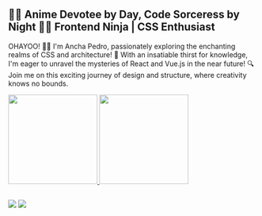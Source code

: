 ## 🌟🌸 Anime Devotee by Day, Code Sorceress by Night 🌙✨ Frontend Ninja | CSS Enthusiast

OHAYOO! 🐉🎌
I'm Ancha Pedro, passionately exploring the enchanting realms of CSS and architecture! 🏰 With an insatiable thirst for knowledge, I'm eager to unravel the mysteries of React and Vue.js in the near future! 🔍 
Join me on this exciting journey of design and structure, where creativity knows no bounds. 



<div>
  <a href="https://beacons.ai/anchaapedro">
  <img height="180em" src="https://github-readme-stats.vercel.app/api?username=anchaapedro&show_icons=true&theme=great-gatsby&include_all_commits=true&count_private=true"/>
  <img height="180em" src="https://github-readme-stats.vercel.app/api/top-langs/?username=anchaapedro&layout=compact&langs_count=16&theme=codeSTACKr"/>
</div>
  
##
  
<div>
  <a href="https://instagram.com/shurii.01" target="_blank"><img src="https://img.shields.io/badge/-Instagram-%23E4405F?style=for-the-badge&logo=instagram&logoColor=white" target="_blank"></a>
  <a href="https://www.linkedin.com/in/anchapedro" target="_blank"><img src="https://img.shields.io/badge/-LinkedIn-%230077B5?style=for-the-badge&logo=linkedin&logoColor=white" target="_blank"></a>   
</div>


  
